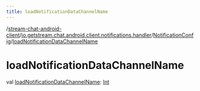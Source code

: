 ```yaml
---
title: loadNotificationDataChannelName
---
```

/[stream-chat-android-client](../../index.md)/[io.getstream.chat.android.client.notifications.handler](../index.md)/[NotificationConfig](index.md)/[loadNotificationDataChannelName](loadNotificationDataChannelName.md)  
  
  
  
# loadNotificationDataChannelName  
val [loadNotificationDataChannelName](loadNotificationDataChannelName.md): [Int](https://kotlinlang.org/api/latest/jvm/stdlib/kotlin/-int/index.html)
